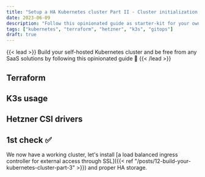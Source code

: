 ```yaml
---
title: "Setup a HA Kubernetes cluster Part II - Cluster initialization with Terraform"
date: 2023-06-09
description: "Follow this opinionated guide as starter-kit for your own Kubernetes platform..."
tags: ["kubernetes", "terraform", "hetzner", "k3s", "gitops"]
draft: true
---
```


{{< lead >}}
Build your self-hosted Kubernetes cluster and be free from any SaaS solutions by following this opinionated guide 🎉
{{< /lead >}}

## Terraform

## K3s usage

## Hetzner CSI drivers

## 1st check ✅

We now have a working cluster, let's install [a load balanced ingress controller for external access through SSL]({{< ref "/posts/12-build-your-kubernetes-cluster-part-3" >}}) and proper HA storage.
